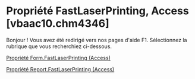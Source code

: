 
# Propriété FastLaserPrinting, Access [vbaac10.chm4346]

Bonjour ! Vous avez été redirigé vers nos pages d'aide F1. Sélectionnez la rubrique que vous recherchiez ci-dessous.

[Propriété Form.FastLaserPrinting (Access)](http://msdn.microsoft.com/library/a64775e5-174d-0349-d3f3-0009798d6462%28Office.15%29.aspx)

[Propriété Report.FastLaserPrinting (Access)](http://msdn.microsoft.com/library/b96ec618-de46-8802-0d9e-064fd8835fbd%28Office.15%29.aspx)

